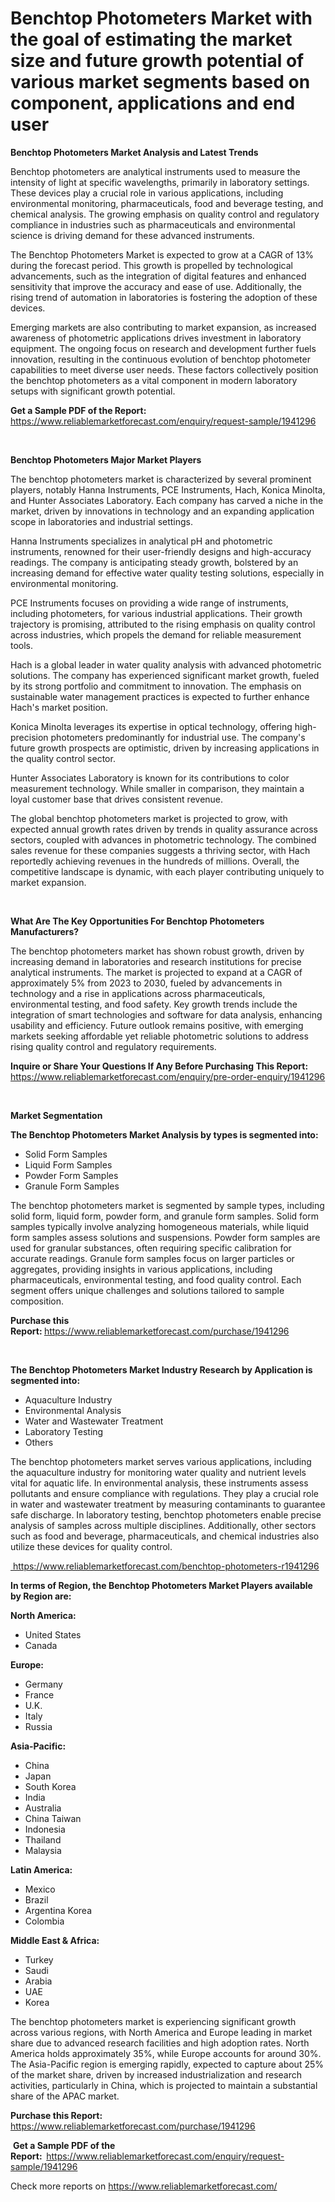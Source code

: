 <p><h1>Benchtop Photometers Market with the goal of estimating the market size and future growth potential of various market segments based on component, applications and end user</h1></p><p><strong>Benchtop Photometers Market Analysis and Latest Trends</strong></p>
<p><p>Benchtop photometers are analytical instruments used to measure the intensity of light at specific wavelengths, primarily in laboratory settings. These devices play a crucial role in various applications, including environmental monitoring, pharmaceuticals, food and beverage testing, and chemical analysis. The growing emphasis on quality control and regulatory compliance in industries such as pharmaceuticals and environmental science is driving demand for these advanced instruments. </p><p>The Benchtop Photometers Market is expected to grow at a CAGR of 13% during the forecast period. This growth is propelled by technological advancements, such as the integration of digital features and enhanced sensitivity that improve the accuracy and ease of use. Additionally, the rising trend of automation in laboratories is fostering the adoption of these devices. </p><p>Emerging markets are also contributing to market expansion, as increased awareness of photometric applications drives investment in laboratory equipment. The ongoing focus on research and development further fuels innovation, resulting in the continuous evolution of benchtop photometer capabilities to meet diverse user needs. These factors collectively position the benchtop photometers as a vital component in modern laboratory setups with significant growth potential.</p></p>
<p><strong>Get a Sample PDF of the Report:&nbsp;</strong> <a href="https://www.reliablemarketforecast.com/enquiry/request-sample/1941296?utm_campaign=2615&utm_medium=2&utm_source=Github&utm_content=ia&utm_term=20022025&utm_id=benchtop-photometers">https://www.reliablemarketforecast.com/enquiry/request-sample/1941296</a></p>
<p>&nbsp;</p>
<p><strong>Benchtop Photometers Major Market Players</strong></p>
<p><p>The benchtop photometers market is characterized by several prominent players, notably Hanna Instruments, PCE Instruments, Hach, Konica Minolta, and Hunter Associates Laboratory. Each company has carved a niche in the market, driven by innovations in technology and an expanding application scope in laboratories and industrial settings.</p><p>Hanna Instruments specializes in analytical pH and photometric instruments, renowned for their user-friendly designs and high-accuracy readings. The company is anticipating steady growth, bolstered by an increasing demand for effective water quality testing solutions, especially in environmental monitoring.</p><p>PCE Instruments focuses on providing a wide range of instruments, including photometers, for various industrial applications. Their growth trajectory is promising, attributed to the rising emphasis on quality control across industries, which propels the demand for reliable measurement tools.</p><p>Hach is a global leader in water quality analysis with advanced photometric solutions. The company has experienced significant market growth, fueled by its strong portfolio and commitment to innovation. The emphasis on sustainable water management practices is expected to further enhance Hach's market position.</p><p>Konica Minolta leverages its expertise in optical technology, offering high-precision photometers predominantly for industrial use. The company's future growth prospects are optimistic, driven by increasing applications in the quality control sector.</p><p>Hunter Associates Laboratory is known for its contributions to color measurement technology. While smaller in comparison, they maintain a loyal customer base that drives consistent revenue.</p><p>The global benchtop photometers market is projected to grow, with expected annual growth rates driven by trends in quality assurance across sectors, coupled with advances in photometric technology. The combined sales revenue for these companies suggests a thriving sector, with Hach reportedly achieving revenues in the hundreds of millions. Overall, the competitive landscape is dynamic, with each player contributing uniquely to market expansion.</p></p>
<p>&nbsp;</p>
<p><strong>What Are The Key Opportunities For Benchtop Photometers Manufacturers?</strong></p>
<p><p>The benchtop photometers market has shown robust growth, driven by increasing demand in laboratories and research institutions for precise analytical instruments. The market is projected to expand at a CAGR of approximately 5% from 2023 to 2030, fueled by advancements in technology and a rise in applications across pharmaceuticals, environmental testing, and food safety. Key growth trends include the integration of smart technologies and software for data analysis, enhancing usability and efficiency. Future outlook remains positive, with emerging markets seeking affordable yet reliable photometric solutions to address rising quality control and regulatory requirements.</p></p>
<p><strong>Inquire or Share Your Questions If Any Before Purchasing This Report:</strong> <a href="https://www.reliablemarketforecast.com/enquiry/pre-order-enquiry/1941296?utm_campaign=2615&utm_medium=2&utm_source=Github&utm_content=ia&utm_term=20022025&utm_id=benchtop-photometers">https://www.reliablemarketforecast.com/enquiry/pre-order-enquiry/1941296</a></p>
<p>&nbsp;</p>
<p><strong>Market Segmentation</strong></p>
<p><strong>The Benchtop Photometers Market Analysis by types is segmented into:</strong></p>
<p><ul><li>Solid Form Samples</li><li>Liquid Form Samples</li><li>Powder Form Samples</li><li>Granule Form Samples</li></ul></p>
<p><p>The benchtop photometers market is segmented by sample types, including solid form, liquid form, powder form, and granule form samples. Solid form samples typically involve analyzing homogeneous materials, while liquid form samples assess solutions and suspensions. Powder form samples are used for granular substances, often requiring specific calibration for accurate readings. Granule form samples focus on larger particles or aggregates, providing insights in various applications, including pharmaceuticals, environmental testing, and food quality control. Each segment offers unique challenges and solutions tailored to sample composition.</p></p>
<p><strong>Purchase this Report:&nbsp;</strong><a href="https://www.reliablemarketforecast.com/purchase/1941296?utm_campaign=2615&utm_medium=2&utm_source=Github&utm_content=ia&utm_term=20022025&utm_id=benchtop-photometers">https://www.reliablemarketforecast.com/purchase/1941296</a></p>
<p>&nbsp;</p>
<p><strong>The Benchtop Photometers Market Industry Research by Application is segmented into:</strong></p>
<p><ul><li>Aquaculture Industry</li><li>Environmental Analysis</li><li>Water and Wastewater Treatment</li><li>Laboratory Testing</li><li>Others</li></ul></p>
<p><p>The benchtop photometers market serves various applications, including the aquaculture industry for monitoring water quality and nutrient levels vital for aquatic life. In environmental analysis, these instruments assess pollutants and ensure compliance with regulations. They play a crucial role in water and wastewater treatment by measuring contaminants to guarantee safe discharge. In laboratory testing, benchtop photometers enable precise analysis of samples across multiple disciplines. Additionally, other sectors such as food and beverage, pharmaceuticals, and chemical industries also utilize these devices for quality control.</p></p>
<p><a href="https://www.reliablemarketforecast.com/benchtop-photometers-r1941296?utm_campaign=2615&utm_medium=2&utm_source=Github&utm_content=ia&utm_term=20022025&utm_id=benchtop-photometers">&nbsp;https://www.reliablemarketforecast.com/benchtop-photometers-r1941296</a></p>
<p><strong>In terms of Region, the Benchtop Photometers Market Players available by Region are:</strong></p>
<p>
    <p> <strong> North America: </strong>
        <ul>
            <li>United States</li>
            <li>Canada</li>
        </ul>
        </p> 
    <p> <strong> Europe: </strong>
        <ul>
            <li>Germany</li>
            <li>France</li>
            <li>U.K.</li>
            <li>Italy</li>
            <li>Russia</li>
        </ul>
        </p> 
    <p> <strong> Asia-Pacific: </strong>
        <ul>
            <li>China</li>
            <li>Japan</li>
            <li>South Korea</li>
            <li>India</li>
            <li>Australia</li>
            <li>China Taiwan</li>
            <li>Indonesia</li>
            <li>Thailand</li>
            <li>Malaysia</li>
        </ul>
        </p> 
    <p> <strong> Latin America: </strong>
        <ul>
            <li>Mexico</li>
            <li>Brazil</li>
            <li>Argentina Korea</li>
            <li>Colombia</li>
        </ul>
        </p> 
    <p> <strong> Middle East & Africa: </strong>
        <ul>
            <li>Turkey</li>
            <li>Saudi</li>
            <li>Arabia</li>
            <li>UAE</li>
            <li>Korea</li>
        </ul>
    </p>
    </p>
<p><p>The benchtop photometers market is experiencing significant growth across various regions, with North America and Europe leading in market share due to advanced research facilities and high adoption rates. North America holds approximately 35%, while Europe accounts for around 30%. The Asia-Pacific region is emerging rapidly, expected to capture about 25% of the market share, driven by increased industrialization and research activities, particularly in China, which is projected to maintain a substantial share of the APAC market.</p></p>
<p><strong>Purchase this Report: </strong><a href="https://www.reliablemarketforecast.com/purchase/1941296?utm_campaign=2615&utm_medium=2&utm_source=Github&utm_content=ia&utm_term=20022025&utm_id=benchtop-photometers">https://www.reliablemarketforecast.com/purchase/1941296</a></p>
<p>&nbsp;<strong>Get a Sample PDF of the Report:&nbsp;&nbsp;</strong><a href="https://www.reliablemarketforecast.com/enquiry/request-sample/1941296?utm_campaign=2615&utm_medium=2&utm_source=Github&utm_content=ia&utm_term=20022025&utm_id=benchtop-photometers">https://www.reliablemarketforecast.com/enquiry/request-sample/1941296</a></p>
<p><strong></strong></p>
<p>Check more reports on <a href="https://www.reliablemarketforecast.com/?utm_campaign=2615&utm_medium=2&utm_source=Github&utm_content=ia&utm_term=20022025&utm_id=benchtop-photometers">https://www.reliablemarketforecast.com/</a></p>